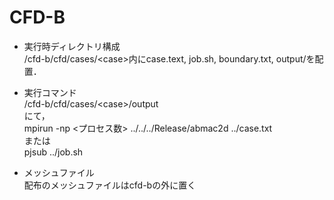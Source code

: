 # CFD-B
- 実行時ディレクトリ構成  
    /cfd-b/cfd/cases/\<case\>内にcase.text, job.sh, boundary.txt, output/を配置．  

- 実行コマンド  
    /cfd-b/cfd/cases/\<case\>/output  
    にて，  
    mpirun -np \<プロセス数\> ../../../Release/abmac2d ../case.txt  
    または  
    pjsub ../job.sh  
- メッシュファイル  
    配布のメッシュファイルはcfd-bの外に置く
